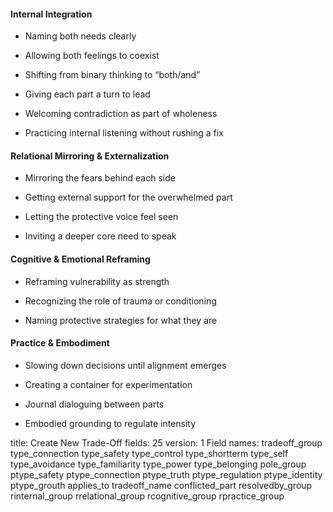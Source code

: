 #### **Internal Integration**

- Naming both needs clearly
    
- Allowing both feelings to coexist
    
- Shifting from binary thinking to “both/and”
    
- Giving each part a turn to lead
    
- Welcoming contradiction as part of wholeness
    
- Practicing internal listening without rushing a fix
    

#### **Relational Mirroring & Externalization**

- Mirroring the fears behind each side
    
- Getting external support for the overwhelmed part
    
- Letting the protective voice feel seen
    
- Inviting a deeper core need to speak
    

#### **Cognitive & Emotional Reframing**

- Reframing vulnerability as strength
    
- Recognizing the role of trauma or conditioning
    
- Naming protective strategies for what they are
    

#### **Practice & Embodiment**

- Slowing down decisions until alignment emerges
    
- Creating a container for experimentation
    
- Journal dialoguing between parts
    
- Embodied grounding to regulate intensity




title: Create New Trade-Off
fields: 25
version: 1
Field names: 
tradeoff_group
type_connection
type_safety
type_control
type_shortterm
type_self
type_avoidance
type_familiarity
type_power
type_belonging
pole_group
ptype_safety
ptype_connection
ptype_truth
ptype_regulation
ptype_identity
ptype_grouth
applies_to
tradeoff_name
conflicted_part
resolvedby_group
rinternal_group
rrelational_group
rcognitive_group
rpractice_group